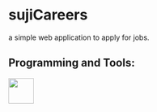# sujiCareers
a simple web application to apply for jobs.
## Programming and Tools:
<img src="https://skillicons.dev/icons?i=flask,html,css,js,vercel" height="50"/>
